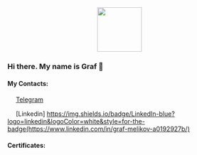 <div id="header" align="center">
  <img src="https://media.giphy.com/media/BN7WEcQDotRcSjYCAY/giphy.gif" width="100"/>
</div>

### Hi there. My name is Graf 👋

#### My Contacts:

<img src="https://github.com/MelikovGraf/MelikovGraf/assets/98654937/1429592c-d6e4-44fd-983c-877562542b6b" width="15"> [Telegram](https://t.me/melikovgraf)   

<img src="https://github.com/MelikovGraf/MelikovGraf/assets/98654937/9b344d06-aaff-42b4-9b1f-1fc095811d2b" width="15"> [Linkedin] https://img.shields.io/badge/LinkedIn-blue?logo=linkedin&logoColor=white&style=for-the-badge(https://www.linkedin.com/in/graf-melikov-a0192927b/) 

<!--
**MelikovGraf/MelikovGraf** is a ✨ _special_ ✨ repository because its `README.md` (this file) appears on your GitHub profile.

Here are some ideas to get you started:

- 🔭 I’m currently working on ...
- 🌱 I’m currently learning ...
- 👯 I’m looking to collaborate on ...
- 🤔 I’m looking for help with ...
- 💬 Ask me about ...
- 📫 How to reach me: ...
- 😄 Pronouns: ...
- ⚡ Fun fact: ...
-->

#### Certificates:
